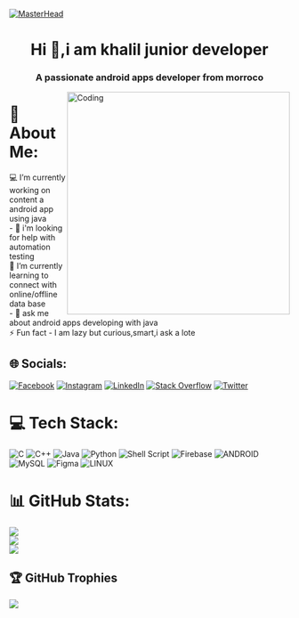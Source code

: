 [![MasterHead](https://1.bp.blogspot.com/-7A4WynwLsMw/XbBpCXG8fHI/AAAAAAAAMt4/uOa1bpLskYgrwGbllhSu2SDj_Mig8SXJQCLcBGAsYHQ/s1600/2000_600px.gif)](https://rishavchanda.io)
<h1 align="center">Hi 👋,i am khalil junior developer </h1>
<h3 align="center">A passionate android apps developer from morroco</h3>
<img align="right" alt="Coding" width="400" src="https://i.pinimg.com/originals/e8/f4/53/e8f453469a3ec97ecd354df465d73913.gif">

# 💫 About Me:
💻️ I’m currently working on content a android app using java <br>- 🤔 i'm looking for help with automation testing<br>🔭 I’m currently learning  to connect with online/offline data base <br>- 💬 ask me about android apps developing with java <br> ⚡ Fun fact - I am lazy but curious,smart,i ask a lote





## 🌐 Socials:
[![Facebook](https://img.shields.io/badge/Facebook-%231877F2.svg?logo=Facebook&logoColor=white)](https://facebook.com/khalil.kamily.9) [![Instagram](https://img.shields.io/badge/Instagram-%23E4405F.svg?logo=Instagram&logoColor=white)](https://instagram.com/khalilkamily) [![LinkedIn](https://img.shields.io/badge/LinkedIn-%230077B5.svg?logo=linkedin&logoColor=white)](https://linkedin.com/in/khalil-kamily-07a31a240) [![Stack Overflow](https://img.shields.io/badge/-Stackoverflow-FE7A16?logo=stack-overflow&logoColor=white)](https://stackoverflow.com/users/19085630/khalil-kml) [![Twitter](https://img.shields.io/badge/Twitter-%231DA1F2.svg?logo=Twitter&logoColor=white)](https://twitter.com/kamily_khalil) 



# 💻 Tech Stack:
![C](https://img.shields.io/badge/c-%2300599C.svg?style=for-the-badge&logo=c&logoColor=white) ![C++](https://img.shields.io/badge/c++-%2300599C.svg?style=for-the-badge&logo=c%2B%2B&logoColor=white) ![Java](https://img.shields.io/badge/java-%23ED8B00.svg?style=for-the-badge&logo=java&logoColor=white) ![Python](https://img.shields.io/badge/python-3670A0?style=for-the-badge&logo=python&logoColor=ffdd54) ![Shell Script](https://img.shields.io/badge/shell_script-%23121011.svg?style=for-the-badge&logo=gnu-bash&logoColor=white) ![Firebase](https://img.shields.io/badge/firebase-%23039BE5.svg?style=for-the-badge&logo=firebase) ![ANDROID](https://img.shields.io/badge/android-%2320232a.svg?style=for-the-badge&logo=android&logoColor=%a4c639) ![MySQL](https://img.shields.io/badge/mysql-%2300f.svg?style=for-the-badge&logo=mysql&logoColor=white) 	![Figma](https://img.shields.io/badge/figma-%23F24E1E.svg?style=for-the-badge&logo=figma&logoColor=white) ![LINUX](https://img.shields.io/badge/Linux-FCC624?style=for-the-badge&logo=linux&logoColor=black)
# 📊 GitHub Stats:
![](https://github-readme-stats.vercel.app/api?username=khalilkml&theme=dark&hide_border=false&include_all_commits=false&count_private=true)<br/>
![](https://github-readme-streak-stats.herokuapp.com/?user=khalilkml&theme=dark&hide_border=false)<br/>
![](https://github-readme-stats.vercel.app/api/top-langs/?username=khalilkml&theme=dark&hide_border=false&include_all_commits=false&count_private=true&layout=compact)

## 🏆 GitHub Trophies
![](https://github-profile-trophy.vercel.app/?username=khalilkml&theme=radical&no-frame=false&no-bg=false&margin-w=4)


<!-- Proudly created with GPRM ( https://gprm.itsvg.in ) -->
